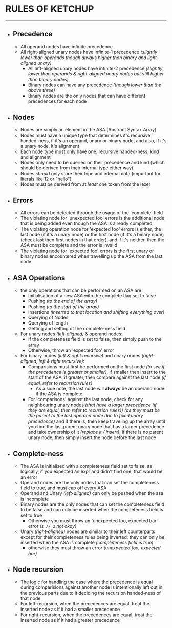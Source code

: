 # RULES OF KETCHUP
---
- ## Precedence
	- All operand nodes have infinite precedence
  - All right-aligned unary nodes have infinite-1 precedence *(slightly lower than operands though always higher than binary and light-aligned unary)*
	- All left-aligned unary nodes have infinite-2 precedence *(slightly lower than operands & right-aligned unary nodes but still higher than binary nodes)*
	- Binary nodes can have any precedence *(though lower than the above three)*
	- Binary nodes are the only nodes that can have different precedences for each node
- ## Nodes
  - Nodes are simply an element in the ASA (Abstract Syntax Array)
  - Nodes must have a unique type that determines it's recursive handed-ness, if it's an operand, unary or binary node, and also, if it's a unary node, it's alignment
  - Each node type must only have one, recursive handed-ness, kind and alignment
  - Nodes only need to be queried on their precedence and kind (which should be derived from their internal type either way)
  - Nodes *should* only store their type and internal data (important for literals like 12 or "hello")
  - Nodes must be derived from at *least* one token from the lexer
- ## Errors
	- All errors can be detected through the usage of the 'complete' field
	- The violating node for 'unexpected foo' errors is the additional node that is being added even though the ASA is already completed
	- The violating operation node for 'expected foo' errors is either, the last node (if it's a unary node) or the first node (if it's a binary node) (check last then first nodes in that order), and if it's neither, then the ASA must be complete and the error is invalid
	- The violating node for 'expected foo' errors is the first unary or binary nodes encountered when travelling up the ASA from the last node
- ## ASA Operations
	- the only operations that can be performed on an ASA are
		- Initialisation of a new ASA with the complete flag set to false
		- Pushing *(to the end of the array)*
		- Pushing *(to the start of the array)*
		- Insertions *(inserted to that location and shifting everything over)*
		- Querying of Nodes
		- Querying of length
		- Getting and setting of the complete-ness field
	- For unary nodes *(left-aligned)* & operand nodes:
		- If the completeness field is set to false, then simply push to the array
		- Otherwise, throw an 'expected foo' error
	- For binary nodes *(left & right recursive)* and unary nodes *(right-aligned, left & right recursive)*:
		- Comparisions must first be performed on the first node *(to see if the precedence is greater or smaller)*, if smaller then insert to the start of the ASA, if greater, then compare against the last node *(if equal, refer to recursion rules)*
			- As a side note, the last node will **always** be an operand node if the ASA is complete
		- For 'comparisons' against the last node, check for any neighbouring unary nodes *(that have a larger precedence (if they are equal, then refer to recursion rules))* *(as they must be the parent to the last operand node due to fixed unary precedence)* and if there is, then keep traveling up the array until you find the last parent unary node that has a larger precedence and take ownership of it *(replace it / insert)*, if there is no parent unary node, then simply insert the node before the last node
- ## Complete-ness
	- The ASA is initialised with a completeness field set to false, as logically, if you expected an expr and didn't find one, that would be an error
	- Operand nodes are the only nodes that can set the completeness field to true, and must cap off every ASA
	- Operand and Unary *(left-aligned)* can only be pushed when the asa is incomplete
	- Binary nodes are the only nodes that can set the completeness field to be false and can only be inserted when the completeness field is set to true
		- Otherwise you must throw an 'unexpected foo, expected bar' error *(`1 // 2` not okay)*
	- Unary *(right-aligned)* nodes are similar to their left counterparts except for their completeness rules being inverted; they can only be inserted when the ASA is complete *(completeness field is true)*
		- otherwise they must throw an error *(unexpected foo, expected bar)*
- ## Node recursion
	- The logic for handling the case where the precedence is equal during comparisions against another node is intentionally left out in the previous parts due to it deciding the recursion handed-ness of that node
	- For left-recursion, when the precedences are equal, treat the inserted node as if it had a smaller precedence
  - For right-recursion, when the precedences are equal, treat the inserted node as if it had a greater precedence
